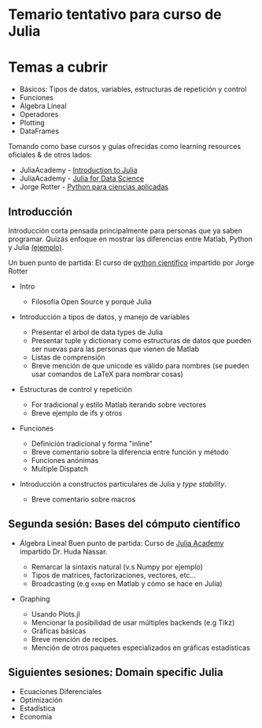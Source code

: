 # Temario tentativo para curso de Julia

# Temas a cubrir

- Básicos: Tipos de datos, variables, estructuras de repetición y 
  control
- Funciones
- Álgebra Lineal
- Operadores
- Plotting
- DataFrames

Tomando como base cursos y guías ofrecidas como learning resources 
oficiales & de otros lados:
- JuliaAcademy - [Introduction to Julia](https://github.com/JuliaAcademy/Introduction-to-Julia)
- JuliaAcademy - [Julia for Data Science](https://github.com/JuliaAcademy/DataScience)
- Jorge Rotter - [Python para ciencias aplicadas](https://github.com/jarotter/python_ciencias_aplicadas)

## Introducción
Introducción corta pensada principalmente para personas que ya saben 
programar. Quizás enfoque en mostrar las diferencias entre Matlab, 
Python y Julia [(ejemplo)](https://cheatsheets.quantecon.org/).

Un buen punto de partida: El curso de [python 
científico](https://github.com/jarotter/python_ciencias_aplicadas/blob/master/notebooks/1-intro.md) 
impartido por Jorge Rotter

- Intro
	- Filosofía Open Source y porqué Julia

- Introducción a tipos de datos, y manejo de variables
	- Presentar el árbol de data types de Julia
	- Presentar tuple y dictionary como estructuras de datos que 
	  pueden ser nuevas para las personas que vienen de Matlab
	- Listas de comprensión
	- Breve mención de que unicode es válido para nombres (se pueden 
	  usar comandos de LaTeX para nombrar cosas)

- Estructuras de control y repetición
	- For tradicional y estilo Matlab iterando sobre vectores
	- Breve ejemplo de ifs y otros

- Funciones
	- Definición tradicional y forma "inline"
	- Breve comentario sobre la diferencia entre función y método
	- Funciones anónimas
	- Multiple Dispatch

- Introducción a constructos particulares de Julia y _type stability_.
	- Breve comentario sobre macros

## Segunda sesión: Bases del cómputo científico

- Álgebra Lineal
Buen punto de partida: Curso de [Julia 
Academy](https://github.com/JuliaAcademy/DataScience/blob/main/02.%20Linear%20Algebra.ipynb) 
impartido Dr. Huda Nassar.

	- Remarcar la sintaxis natural (v.s Numpy por ejemplo)
	- Tipos de matrices, factorizaciones, vectores, etc...
	- Broadcasting (e.g `exmp` en Matlab y cómo se hace en Julia)

- Graphing
	- Usando Plots.jl
	- Mencionar la posibilidad de usar múltiples backends (e.g Tikz)
	- Gráficas básicas
	- Breve mención de recipes.
	- Mención de otros paquetes especializados en gráficas 
	  estadísticas

## Siguientes sesiones: Domain specific Julia
- Ecuaciones Diferenciales
- Optimización
- Estadística
- Economía
